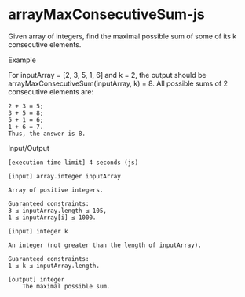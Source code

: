 # arrayMaxConsecutiveSum-js

Given array of integers, find the maximal possible sum of some of its k consecutive elements.

Example

For inputArray = [2, 3, 5, 1, 6] and k = 2, the output should be
arrayMaxConsecutiveSum(inputArray, k) = 8.
All possible sums of 2 consecutive elements are:

    2 + 3 = 5;
    3 + 5 = 8;
    5 + 1 = 6;
    1 + 6 = 7.
    Thus, the answer is 8.

Input/Output

    [execution time limit] 4 seconds (js)

    [input] array.integer inputArray

    Array of positive integers.

    Guaranteed constraints:
    3 ≤ inputArray.length ≤ 105,
    1 ≤ inputArray[i] ≤ 1000.

    [input] integer k

    An integer (not greater than the length of inputArray).

    Guaranteed constraints:
    1 ≤ k ≤ inputArray.length.

    [output] integer
        The maximal possible sum.
